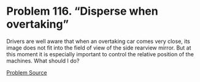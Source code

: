 # Problem 116. “Disperse when overtaking”

Drivers are well aware that when an overtaking car comes very close, its image does not fit into the field of view of the side rearview mirror. But at this moment it is especially important to control the relative position of the machines. What should I do?

[Problem Source](https://www.trizland.ru/tasks/1796/)